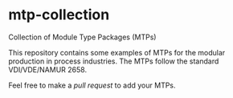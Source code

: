 # mtp-collection
Collection of Module Type Packages (MTPs)

This repository contains some examples of MTPs for the modular production in process industries. The MTPs follow the standard VDI/VDE/NAMUR 2658.

Feel free to make a *pull request* to add your MTPs.
